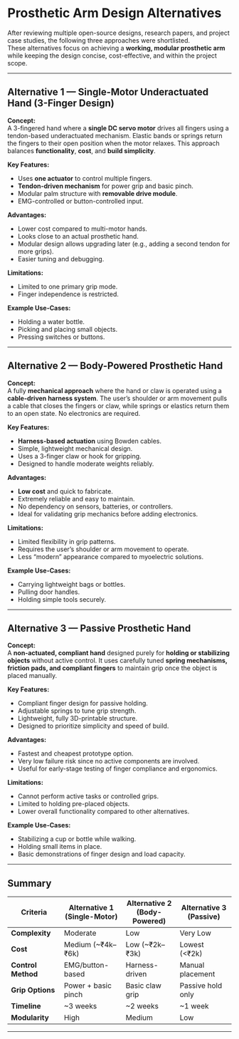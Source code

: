 # Prosthetic Arm Design Alternatives

After reviewing multiple open-source designs, research papers, and project case studies, the following three approaches were shortlisted.  
These alternatives focus on achieving a **working, modular prosthetic arm** while keeping the design concise, cost-effective, and within the project scope.

---

## **Alternative 1 — Single-Motor Underactuated Hand (3-Finger Design)**

**Concept:**  
A 3-fingered hand where a **single DC servo motor** drives all fingers using a tendon-based underactuated mechanism. Elastic bands or springs return the fingers to their open position when the motor relaxes. This approach balances **functionality**, **cost**, and **build simplicity**.

**Key Features:**
- Uses **one actuator** to control multiple fingers.
- **Tendon-driven mechanism** for power grip and basic pinch.
- Modular palm structure with **removable drive module**.
- EMG-controlled or button-controlled input.

**Advantages:**
- Lower cost compared to multi-motor hands.
- Looks close to an actual prosthetic hand.
- Modular design allows upgrading later (e.g., adding a second tendon for more grips).
- Easier tuning and debugging.

**Limitations:**
- Limited to one primary grip mode.
- Finger independence is restricted.

**Example Use-Cases:**
- Holding a water bottle.
- Picking and placing small objects.
- Pressing switches or buttons.

---

## **Alternative 2 — Body-Powered Prosthetic Hand**

**Concept:**  
A fully **mechanical approach** where the hand or claw is operated using a **cable-driven harness system**. The user’s shoulder or arm movement pulls a cable that closes the fingers or claw, while springs or elastics return them to an open state. No electronics are required.

**Key Features:**
- **Harness-based actuation** using Bowden cables.
- Simple, lightweight mechanical design.
- Uses a 3-finger claw or hook for gripping.
- Designed to handle moderate weights reliably.

**Advantages:**
- **Low cost** and quick to fabricate.
- Extremely reliable and easy to maintain.
- No dependency on sensors, batteries, or controllers.
- Ideal for validating grip mechanics before adding electronics.

**Limitations:**
- Limited flexibility in grip patterns.
- Requires the user’s shoulder or arm movement to operate.
- Less “modern” appearance compared to myoelectric solutions.

**Example Use-Cases:**
- Carrying lightweight bags or bottles.
- Pulling door handles.
- Holding simple tools securely.

---

## **Alternative 3 — Passive Prosthetic Hand**

**Concept:**  
A **non-actuated, compliant hand** designed purely for **holding or stabilizing objects** without active control. It uses carefully tuned **spring mechanisms, friction pads, and compliant fingers** to maintain grip once the object is placed manually.

**Key Features:**
- Compliant finger design for passive holding.
- Adjustable springs to tune grip strength.
- Lightweight, fully 3D-printable structure.
- Designed to prioritize simplicity and speed of build.

**Advantages:**
- Fastest and cheapest prototype option.
- Very low failure risk since no active components are involved.
- Useful for early-stage testing of finger compliance and ergonomics.

**Limitations:**
- Cannot perform active tasks or controlled grips.
- Limited to holding pre-placed objects.
- Lower overall functionality compared to other alternatives.

**Example Use-Cases:**
- Stabilizing a cup or bottle while walking.
- Holding small items in place.
- Basic demonstrations of finger design and load capacity.

---

## **Summary**

| **Criteria**         | **Alternative 1** <br>(Single-Motor) | **Alternative 2** <br>(Body-Powered) | **Alternative 3** <br>(Passive) |
|----------------------|--------------------------------------|--------------------------------------|---------------------------------|
| **Complexity**       | Moderate                            | Low                                  | Very Low                        |
| **Cost**            | Medium (~₹4k–₹6k)                   | Low (~₹2k–₹3k)                       | Lowest (<₹2k)                   |
| **Control Method**   | EMG/button-based                    | Harness-driven                      | Manual placement               |
| **Grip Options**     | Power + basic pinch                 | Basic claw grip                     | Passive hold only              |
| **Timeline**         | ~3 weeks                            | ~2 weeks                            | ~1 week                        |
| **Modularity**       | High                                | Medium                              | Low                            |

---
